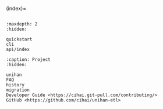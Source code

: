 (index)=

```{include} ../README.md

```

```{toctree}
:maxdepth: 2
:hidden:

quickstart
cli
api/index

```

```{toctree}
:caption: Project
:hidden:

unihan
FAQ
history
migration
Developer Guide <https://cihai.git-pull.com/contributing/>
GitHub <https://github.com/cihai/unihan-etl>
```
